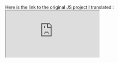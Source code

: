 Here is the link to the original JS project I translated : <iframe src="https://editor.p5js.org/sneha_y/full/FcH_vDWqw"></iframe>
